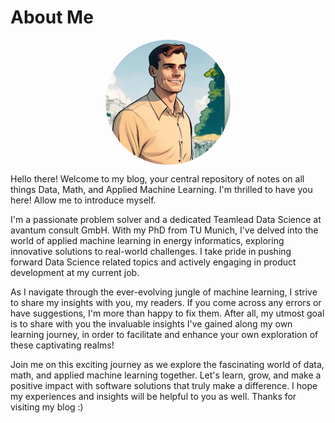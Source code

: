 # About Me
<div class="profile-image">
<img src="/images/profile.jpg" alt="" class="profile-image__img">
</div>


<p>
Hello there! Welcome to my blog, your central repository of notes on all things Data, Math, and Applied Machine Learning.
I'm thrilled to have you here! Allow me to introduce myself.
</p>
<p>
I'm a passionate problem solver and a dedicated Teamlead Data Science at avantum consult GmbH. With my PhD from TU Munich,
I've delved into the world of applied machine learning in energy informatics, exploring innovative solutions to real-world challenges.
I take pride in pushing forward Data Science related topics and actively engaging in product development at my current job.
</p>
<p>
As I navigate through the ever-evolving jungle of machine learning, I strive to share my insights with you, my readers.
If you come across any errors or have suggestions, I'm more than happy to fix them.
After all, my utmost goal is to share with you the invaluable insights I've gained along my own learning journey,
in order to facilitate and enhance your own exploration of these captivating realms!
</p>
<p>
Join me on this exciting journey as we explore the fascinating world of data, math, and applied machine learning together.
Let's learn, grow, and make a positive impact with software solutions that truly make a difference.
I hope my experiences and insights will be helpful to you as well. Thanks for visiting my blog :)
</p>
<title>About Me</title>
  <style>
    /* CSS Styling for profile image */
    .profile-image {
      position: relative;
      width: 200px; /* Set the desired width */
      height: 200px; /* Set the desired height */
      border-radius: 50%; /* Create a circular shape */
      overflow: hidden; /* Hide any overflow */
     margin: 0 auto; /* Center the image horizontally */
    }

    .profile-image__img {
      width: 100%; /* Make the image fill the container */
      height: 100%;
      object-fit: cover; /* Maintain aspect ratio and crop if needed */
    }

    .profile-image__placeholder {
      position: absolute;
      top: 0;
      left: 0;
      width: 100%;
      height: 100%;
      display: flex;
      align-items: center;
      justify-content: center;
      background-color: #f3f3f3; /* Set the desired background color */
    }

    .profile-image__placeholder-text {
      font-size: 18px;
      color: #999; /* Set the desired color */
    }

    h1 {
  text-align: center; /* Center the title horizontally */
}

  </style>
  
